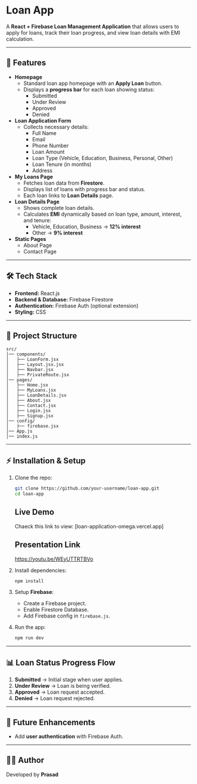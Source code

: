 # Loan App

A **React + Firebase Loan Management Application** that allows users to
apply for loans, track their loan progress, and view loan details with
EMI calculation.

------------------------------------------------------------------------

## 🚀 Features

-   **Homepage**
    -   Standard loan app homepage with an **Apply Loan** button.
    -   Displays a **progress bar** for each loan showing status:
        -   Submitted
        -   Under Review
        -   Approved
        -   Denied
-   **Loan Application Form**
    -   Collects necessary details:
        -   Full Name
        -   Email
        -   Phone Number
        -   Loan Amount
        -   Loan Type (Vehicle, Education, Business, Personal, Other)
        -   Loan Tenure (in months)
        -   Address
-   **My Loans Page**
    -   Fetches loan data from **Firestore**.
    -   Displays list of loans with progress bar and status.
    -   Each loan links to **Loan Details** page.
-   **Loan Details Page**
    -   Shows complete loan details.
    -   Calculates **EMI** dynamically based on loan type, amount,
        interest, and tenure:
        -   Vehicle, Education, Business → **12% interest**
        -   Other → **9% interest**
-   **Static Pages**
    -   About Page
    -   Contact Page

------------------------------------------------------------------------

## 🛠️ Tech Stack

-   **Frontend:** React.js
-   **Backend & Database:** Firebase Firestore
-   **Authentication:** Firebase Auth (optional extension)
-   **Styling:** CSS

------------------------------------------------------------------------

## 📂 Project Structure

    src/
    │── components/
    │   ├── LoanForm.jsx
    │   ├── Layout.jsx.jsx
    │   ├── Navbar.jsx
    │   ├── PrivateRoute.jsx
    │── pages/
    │   ├── Home.jsx
    │   ├── MyLoans.jsx
    │   ├── LoanDetails.jsx
    │   ├── About.jsx
    │   ├── Contact.jsx
    │   ├── Login.jsx
    │   ├── Signup.jsx
    │── config/
    │   ├── firebase.jsx
    │── App.js
    │── index.js

------------------------------------------------------------------------

## ⚡ Installation & Setup

1.  Clone the repo:

    ``` bash
    git clone https://github.com/your-username/loan-app.git
    cd loan-app
    ```

    ## Live Demo
    Chaeck this link to view: [loan-application-omega.vercel.app]

    ## Presentation Link
    https://youtu.be/WEyUTTRTBVo

2.  Install dependencies:

    ``` bash
    npm install
    ```

3.  Setup **Firebase**:

    -   Create a Firebase project.
    -   Enable Firestore Database.
    -   Add Firebase config in `firebase.js`.

4.  Run the app:

    ``` bash
    npm run dev
    ```

------------------------------------------------------------------------

## 📊 Loan Status Progress Flow

1.  **Submitted** → Initial stage when user applies.
2.  **Under Review** → Loan is being verified.
3.  **Approved** → Loan request accepted.
4.  **Denied** → Loan request rejected.

------------------------------------------------------------------------

## 📖 Future Enhancements

-   Add **user authentication** with Firebase Auth.


------------------------------------------------------------------------

## 👨‍💻 Author

Developed by **Prasad**
